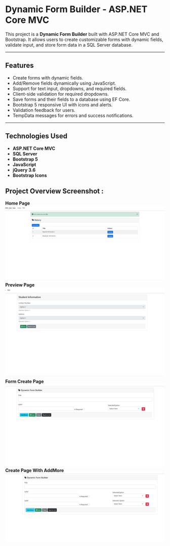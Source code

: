 # Dynamic Form Builder - ASP.NET Core MVC

This project is a **Dynamic Form Builder** built with ASP.NET Core MVC and Bootstrap. It allows users to create customizable forms with dynamic fields, validate input, and store form data in a SQL Server database.

---

## Features

- Create forms with dynamic fields.
- Add/Remove fields dynamically using JavaScript.
- Support for text input, dropdowns, and required fields.
- Client-side validation for required dropdowns.
- Save forms and their fields to a database using EF Core.
- Bootstrap 5 responsive UI with icons and alerts.
- Validation feedback for users.
- TempData messages for errors and success notifications.

---

## Technologies Used

- **ASP.NET Core MVC**
- **SQL Server**
- **Bootstrap 5**
- **JavaScript**
- **jQuery 3.6**
- **Bootstrap Icons**

## Project Overview Screenshot :

**Home Page**
![Workflow Diagram](Project%20Screenshot/Screenshot_4.jpg)
**Preview Page**
![Workflow Diagram](Project%20Screenshot/Screenshot_5.jpg)
**Form Create Page**
![Workflow Diagram](Project%20Screenshot/Screenshot_7.jpg)
**Create Page With AddMore**
![Workflow Diagram](Project%20Screenshot/Screenshot_8.jpg)





